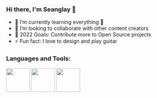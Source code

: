 ### Hi there, I'm Seanglay 👋

- 🌱 I’m currently learning everything 🤣
- 👯 I’m looking to collaborate with other content creators
- 🥅 2022 Goals: Contribute more to Open Source projects
- ⚡ Fun fact: I love to design and play guitar 

### Languages and Tools:

<img src="https://cdn4.iconfinder.com/data/icons/logos-3/600/React.js_logo-512.png" width="64px" height="64px" />
<img src="https://upload.wikimedia.org/wikipedia/commons/thumb/8/8e/Nextjs-logo.svg/800px-Nextjs-logo.svg.png" width="64px" height="64px" />
<img src="https://e7.pngegg.com/pngimages/445/982/png-clipart-node-js-express-js-javascript-mongodb-npm-logo-open-leaf-text.png"  width="64px" height="64px" />
